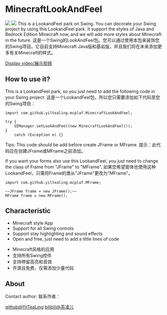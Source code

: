 # MinecraftLookAndFeel
![](https://img.shields.io/badge/version-0.0.1-red.svg)
![](https://img.shields.io/github/license/YilTeaLing/MinecraftLookAndFeel.svg)
This is a LookandFeel park on Swing. You can decorate your Swing project by using this LookandFeel park. It support the styles of Java and Bedrock Edition Minecraft now, and we will add more styles about Minecraft in the future. 
这是一个Swing的LookAndFeel包。您可以通过使用本包来装饰您的Swing项目。它目前支持Minecraft Java版和基岩版，并且我们将在未来添加更多有关Minecraft的样式。

[Display video/展示视频]()

## How to use it? 
This is a LookandFeel park, so you just need to add the following code in your Swing project: 
这是一个LookandFeel包，所以您只需要添加如下代码至您的Swing项目：

```
import com.github.yiltealing.mcplaf.MinecraftLookAndFeel;

try {
	UIManager.setLookAndFeel(new MinecraftLookAndFeel());
}
	catch (Exception e) {}
```
Tips: This code should be add before create JFrame or MFrame. 
提示：此代码应在创建JFrame或MFrame之前添加。

If you want your forms also use this LookandFeel, you just need to change the class of Frame from "JFrame" to "MFrame". 
如果您希望窗体也使用这种LookandFeel，只需将Frame的类从"JFrame"更改为"MFrame"。

```
import com.github.yiltealing.mcplaf.MFrame;

~~JFrame frame = new JFrame();~~
MFrame frame = new MFrame();
```

## Characteristic
- Minecraft style App
- Support for all Swing controls
- Support stay highlighting and sound effects
- Open and free, just need to add a little lines of code

+ Minecraft风格的应用
+ 支持所有Swing控件
+ 支持停留高亮和音效
+ 开源且免费，仅需添加少量代码

## About
Contact author: 
联系作者：

[github@YilTeaLing](https://github.com/YilTeaLing)
[bilibili@茶凌儿](https://space.bilibili.com/251608296)
